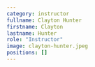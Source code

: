 ```yaml
---
category: instructor
fullname: Clayton Hunter
firstname: Clayton
lastname: Hunter
role: "Instructor"
image: clayton-hunter.jpeg
positions: []
---
```

